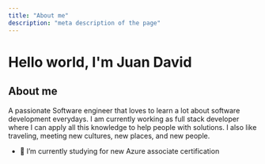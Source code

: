 ```yaml
---
title: "About me"
description: "meta description of the page"
---
```


# Hello world, I'm Juan David

## About me

A passionate Software engineer that loves to learn a lot about software development everydays. I am currently working as full stack developer where I can apply all this knowledge to help people with solutions. I also like traveling, meeting new cultures, new places, and new people.

- 🌱 I’m currently studying for new Azure associate certification
